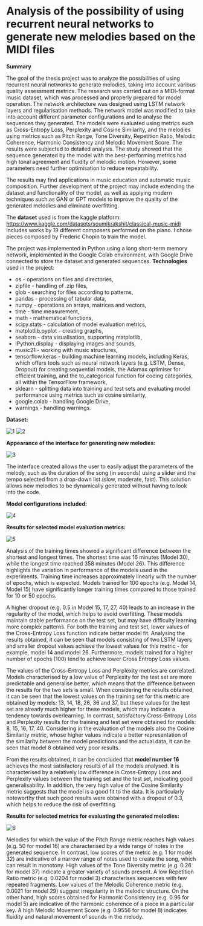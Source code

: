 # Analysis of the possibility of using recurrent neural networks to generate new melodies based on the MIDI files

**Summary**

The goal of the thesis project was to analyze the possibilities of using recurrent neural networks to generate melodies, 
taking into account various quality assessment metrics. The research was carried out on a MIDI-format music dataset, 
which was processed and properly prepared for model operation. The network architecture was designed using LSTM network 
layers and regularisation methods. The network model was modified to take into account different parameter configurations 
and to analyse the sequences they generated. The models were evaluated using metrics such as Cross-Entropy Loss, Perplexity 
and Cosine Similarity, and the melodies using metrics such as Pitch Range, Tone Diversity, Repetition Ratio, Melodic Coherence, 
Harmonic Consistency and Melodic Movement Score. The results were subjected to detailed analysis. The study showed that the 
sequence generated by the model with the best-performing metrics had high tonal agreement and fluidity of melodic motion. 
However, some parameters need further optimisation to reduce repeatability. 

The results may find applications in music education and automatic music composition. Further development of the project may include extending the dataset and functionality of the model, as well as applying modern techniques such as GAN or GPT models to improve the quality of the generated melodies and eliminate overfitting.


The **dataset** used is from the kaggle platform:
https://www.kaggle.com/datasets/soumikrakshit/classical-music-midi includes works by 19 different composers performed on the piano. 
I chose pieces composed by Frederic Chopin to train the model.

The project was implemented in Python using a long short-term memory network, implemented in the Google Colab environment, with Google Drive connected to store the dataset and generated sequences. **Technologies** used in the project:
- os - operations on files and directories,
- zipfile - handling of .zip files,
- glob - searching for files according to patterns,
- pandas - processing of tabular data,
- numpy - operations on arrays, matrices and vectors,
- time - time measurement,
- math - mathematical functions,
- scipy.stats - calculation of model evaluation metrics,
- matplotlib.pyplot - creating graphs,
- seaborn - data visualisation, supporting matplotlib,
- IPython.display - displaying images and sounds,
- music21 - working with music structures,
- tensorflow.keras - building machine learning models, including Keras, which offers tools such as neural network layers (e.g. LSTM, Dense, Dropout) for creating sequential models, the Adamax optimiser for efficient training, and the to_categorical function for coding categories, all within the TensorFlow framework,
- sklearn - splitting data into training and test sets and evaluating model performance using metrics such as cosine similarity,
- google.colab - handling Google Drive,
- warnings - handling warnings.
   
**Dataset:**

![1](https://github.com/weronikaabednarz/Engineering-Thesis/blob/main/images/used_dataset.jpg)
![2](https://github.com/weronikaabednarz/Engineering-Thesis/blob/main/images/melodies_used.jpg)

**Appearance of the interface for generating new melodies:**

![3](https://github.com/weronikaabednarz/Engineering-Thesis/blob/main/images/interface.jpg)

The interface created allows the user to easily adjust the parameters of the melody, such as the duration of the song (in seconds) using a slider and the tempo selected from a drop-down list (slow, moderate, fast). This solution allows new melodies to be dynamically generated without having to look into the code.

**Model configurations included:**

![4](https://github.com/weronikaabednarz/Engineering-Thesis/blob/main/images/melody_evaluation_metrics.jpg)

**Results for selected model evaluation metrics:**

![5](https://github.com/weronikaabednarz/Engineering-Thesis/blob/main/images/model_evaluation_metrics.jpg)

Analysis of the training times showed a significant difference between the shortest and longest times. The shortest time was 16 minutes (Model 30), while the longest time reached 358 minutes (Model 26). This difference highlights the variation in performance of the models used in the experiments. Training time increases approximately linearly with the number of epochs, which is expected. Models trained for 100 epochs (e.g. Model 14, Model 15) have significantly longer training times compared to those trained for 10 or 50 epochs.

A higher dropout (e.g. 0.5 in Model 15, 17, 27, 40) leads to an increase in the regularity of the model, which helps to avoid overfitting. These models maintain stable performance on the test set, but may have difficulty learning more complex patterns.
For both the training and test set, lower values of the Cross-Entropy Loss function indicate better model fit. Analysing the results obtained, it can be seen that models consisting of two LSTM layers and smaller dropout values achieve the lowest values for this metric - for example, model 14 and model 26. Furthermore, models trained for a higher number of epochs (100) tend to achieve lower Cross Entropy Loss values.

The values of the Cross-Entropy Loss and Perplexity metrics are correlated. Models characterised by a low value of Perplexity for the test set are more predictable and generalise better, which means that the difference between the results for the two sets is small.
When considering the results obtained, it can be seen that the lowest values on the training set for this metric are obtained by models: 13, 14, 18, 26, 36 and 37, but these values for the test set are already much higher for these models, which may indicate a tendency towards overlearning. In contrast, satisfactory Cross-Entropy Loss and Perplexity results for the training and test set were obtained for models: 8, 15, 16, 17, 40. Considering in the evaluation of the models also the Cosine Similarity metric, whose higher values indicate a better representation of the similarity between the model predictions and the actual data, it can be seen that model 8 obtained very poor results.

From the results obtained, it can be concluded that **model number 16** achieves the most satisfactory results of all the models analysed. It is characterised by a relatively low difference in Cross-Entropy Loss and Perplexity values between the training set and the test set, indicating good generalisability. In addition, the very high value of the Cosine Similarity metric suggests that the model is a good fit to the data. It is particularly noteworthy that such good results were obtained with a dropout of 0.3, which helps to reduce the risk of overfitting.

**Results for selected metrics for evaluating the generated melodies:**

![6](https://github.com/weronikaabednarz/Engineering-Thesis/blob/main/images/melody_evaluation_metrics.jpg)

Melodies for which the value of the Pitch Range metric reaches high values (e.g. 50 for model 16) are characterised by a wide range of notes in the generated sequence. In contrast, low scores of the metric (e.g. 1 for model 32) are indicative of a narrow range of notes used to create the song, which can result in monotony. High values of the Tone Diversity metric (e.g. 0.26 for model 37) indicate a greater variety of sounds present. A low Repetition Ratio metric (e.g. 0.0204 for model 3) characterises sequences with few repeated fragments. Low values of the Melodic Coherence metric (e.g. 0.0021 for model 29) suggest irregularity in the melodic structure. On the other hand, high scores obtained for Harmonic Consistency (e.g. 0.96 for model 5) are indicative of the harmonic coherence of a piece in a particular key. A high Melodic Movement Score (e.g. 0.9556 for model 8) indicates fluidity and natural movement of sounds in the melody.

